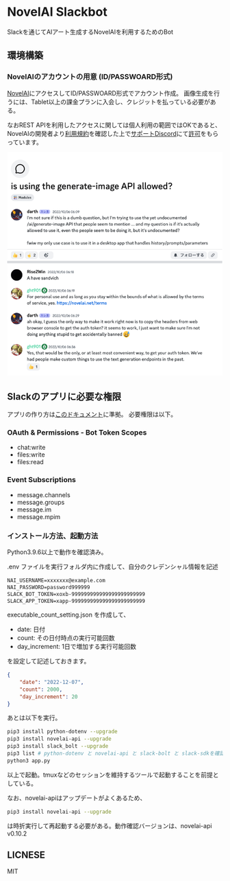 # NovelAI Slackbot
Slackを通じてAIアート生成するNovelAIを利用するためのBot

## 環境構築
### NovelAIのアカウントの用意 (ID/PASSWOARD形式)
[NovelAI](https://novelai.net/)にアクセスしてID/PASSWOARD形式でアカウント作成。
画像生成を行うには、Tablet以上の課金プランに入会し、クレジットを払っている必要がある。

なおREST APIを利用したアクセスに関しては個人利用の範囲ではOKであると、NovelAIの開発者より[利用規約](https://novelai.net/terms)を確認した上で[サポートDiscord](https://discord.com/invite/novelai)にて[許可](https://discord.com/channels/836774308772446268/1020000423228215306/threads/1027326619595067465)をもらっています。

<kbd><img src="image/restapi.png"></kbd><br>

## Slackのアプリに必要な権限
アプリの作り方は[このドキュメント](https://slack.dev/bolt-python/ja-jp/tutorial/getting-started)に準拠。
必要権限は以下。

### OAuth & Permissions - Bot Token Scopes
- chat:write
- files:write
- files:read

### Event Subscriptions
- message.channels
- message.groups
- message.im
- message.mpim 

### インストール方法、起動方法
Python3.9.6以上で動作を確認済み。

.env ファイルを実行フォルダ内に作成して、自分のクレデンシャル情報を記述

```
NAI_USERNAME=xxxxxxx@example.com
NAI_PASSWORD=password999999
SLACK_BOT_TOKEN=xoxb-999999999999999999999999
SLACK_APP_TOKEN=xapp-999999999999999999999999
```

executable_count_setting.json を作成して、

- date: 日付
- count: その日付時点の実行可能回数
- day_increment: 1日で増加する実行可能回数

を設定して記述しておきます。

```json
{
    "date": "2022-12-07",
    "count": 2000,
    "day_increment": 20
}
```

あとは以下を実行。

```sh
pip3 install python-dotenv --upgrade
pip3 install novelai-api --upgrade
pip3 install slack_bolt --upgrade
pip3 list # python-dotenv と novelai-api と slack-bolt と slack-sdkを確認
python3 app.py
```

以上で起動。tmuxなどのセッションを維持するツールで起動することを前提としている。

なお、novelai-apiはアップデートがよくあるため、

```sh
pip3 install novelai-api --upgrade
```

は時折実行して再起動する必要がある。動作確認バージョンは、novelai-api v0.10.2

## LICNESE
MIT
